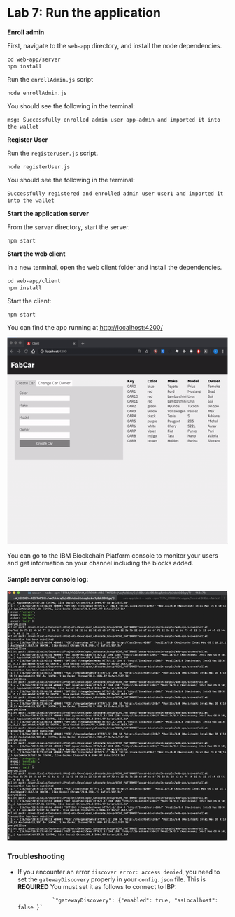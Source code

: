# Lab 7: Run the application

**Enroll admin**

First, navigate to the `web-app` directory, and install the node dependencies.

```text
cd web-app/server
npm install
```

Run the `enrollAdmin.js` script

```
node enrollAdmin.js
```

You should see the following in the terminal:

```
msg: Successfully enrolled admin user app-admin and imported it into the wallet
```

**Register User**

Run the `registerUser.js` script.

```text
node registerUser.js
```

You should see the following in the terminal:

```text
Successfully registered and enrolled admin user user1 and imported it into the wallet
```

**Start the application server**

From the `server` directory, start the server.

```text
npm start
```

**Start the web client**

In a new terminal, open the web client folder and install the dependencies.

```text
cd web-app/client
npm install
```

Start the client:

```text
npm start
```

You can find the app running at [http://localhost:4200/](http://localhost:4200/)

![Farcar application](./assets/sc21.gif)

You can go to the IBM Blockchain Platform console to monitor your users and get information on your channel including the blocks added.

#### Sample server console log:

![Application backend server console log](./assets/image16.png)

### Troubleshooting

* If you encounter an error `discover error: access denied`, you need to set the `gatewayDiscovery` properly in your `config.json` file. This is **REQUIRED** You must set it as follows to connect to IBP:

  ```text
             `"gatewayDiscovery": {"enabled": true, "asLocalhost": false }`
  ```

